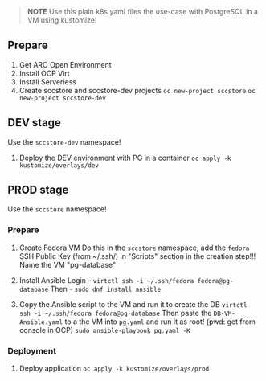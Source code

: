> **NOTE** Use this plain k8s yaml files the use-case with PostgreSQL in a VM using kustomize!

## Prepare
1. Get ARO Open Environment
1. Install OCP Virt
1. Install Serverless
1. Create sccstore and sccstore-dev projects
`oc new-project sccstore`
`oc new-project sccstore-dev`

## DEV stage
Use the `sccstore-dev` namespace!

1. Deploy the DEV environment with PG in a container
`oc apply -k kustomize/overlays/dev`

## PROD stage
Use the `sccstore` namespace!

### Prepare
1. Create Fedora VM
Do this in the `sccstore` namespace, add the `fedora` SSH Public Key (from ~/.ssh/) in "Scripts" section in the creation step!!! Name the VM "pg-database"

1. Install Ansible
Login - `virtctl ssh -i ~/.ssh/fedora fedora@pg-database`
Then - `sudo dnf install ansible`

1. Copy the Ansible script to the VM and run it to create the DB
`virtctl ssh -i ~/.ssh/fedora fedora@pg-database`
Then paste the `DB-VM-Ansible.yaml` to a the VM into `pg.yaml` and run it as root! (pwd: get from console in OCP)
`sudo ansible-playbook pg.yaml -K`

### Deployment
1. Deploy application
`oc apply -k kustomize/overlays/prod` 